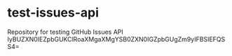 # test-issues-api
Repository for testing GitHub Issues API
IyBUZXN0IEZpbGUKClRoaXMgaXMgYSB0ZXN0IGZpbGUgZm9yIFBSIEFQSS4=
